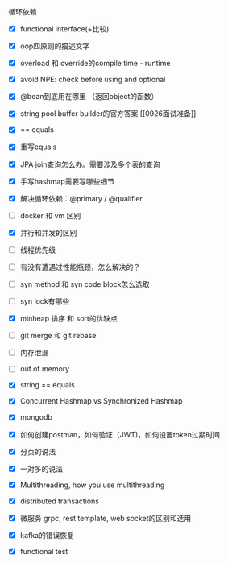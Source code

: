 循环依赖

- [x] functional interface(+比较)

- [x] oop四原则的描述文字

- [x] overload 和 override的compile time - runtime

- [x] avoid NPE: check before using and optional

- [x] @bean到底用在哪里
（返回object的函数）

- [x] string pool buffer builder的官方答案
[[0926面试准备]]
- [x] ==  equals

- [x] 重写equals

- [x] JPA join查询怎么办。需要涉及多个表的查询
- [x] 手写hashmap需要写哪些细节
- [x] 解决循环依赖：@primary / @qualifier
- [ ] docker 和 vm 区别
- [x] 并行和并发的区别
- [ ] 线程优先级
- [ ] 有没有遭遇过性能瓶颈，怎么解决的？
- [ ] syn method 和 syn code block怎么选取
- [ ] syn lock有哪些
- [x] minheap 排序 和 sort的优缺点
- [ ] git merge 和 git rebase
- [ ] 内存泄漏
- [ ] out of memory 
- [x] string == equals
- [x] Concurrent Hashmap vs Synchronized Hashmap
- [x] mongodb
- [x] 如何创建postman，如何验证（JWT)，如何设置token过期时间
- [x] 分页的说法
- [x] 一对多的说法
- [x] Multithreading, how you use multithreading
- [x] distributed transactions
- [x] 微服务 grpc, rest template, web socket的区别和选用
- [x] kafka的错误恢复
- [x] functional test
